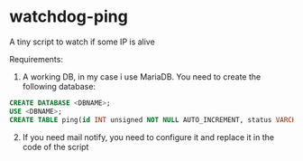 # watchdog-ping
A tiny script to watch if some IP is alive

Requirements:
1) A working DB, in my case i use MariaDB.
You need to create the following database:

```SQL
CREATE DATABASE <DBNAME>;
USE <DBNAME>;
CREATE TABLE ping(id INT unsigned NOT NULL AUTO_INCREMENT, status VARCHAR(10), tx INT UNSIGNED, rx INT UNSIGNED, percent_lost INT UNSIGNED, min FLOAT, avg FLOAT, max FLOAT, mdev FLOAT, PRIMARY KEY (id),ts timestamp default current_timestamp);
```
2) If you need mail notify, you need to configure it and replace it in the code of the script

